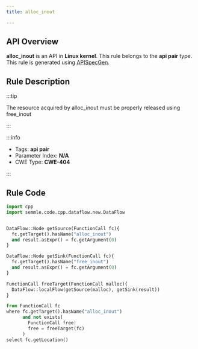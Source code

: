 ```yaml
---
title: alloc_inout

---
```



## API Overview
**alloc_inout** is an API in **Linux kernel**. This rule belongs to the **api pair** type. This rule is generated using [APISpecGen](../../tools/APISpecGen).
## Rule Description

:::tip

The resource acquired by alloc_inout must be properly released using free_inout

:::

:::info

- Tags: **api pair**
- Parameter Index: **N/A**
- CWE Type: **CWE-404**

:::

## Rule Code
```python
import cpp
import semmle.code.cpp.dataflow.new.DataFlow


DataFlow::Node getSource(FunctionCall fc){
  fc.getTarget().hasName("alloc_inout")
  and result.asExpr() = fc.getArgument(0)
}

DataFlow::Node getSink(FunctionCall fc){
  fc.getTarget().hasName("free_inout")
  and result.asExpr() = fc.getArgument(0)
}

FunctionCall freeTarget(FunctionCall malloc){
  DataFlow::localFlow(getSource(malloc), getSink(result))
}

from FunctionCall fc
where fc.getTarget().hasName("alloc_inout")
      and not exists(
        FunctionCall free| 
        free = freeTarget(fc)
      )
select fc.getLocation()

    
```
